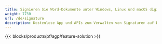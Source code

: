 ```yaml
---
title: Signieren Sie Word-Dokumente unter Windows, Linux und macOS digital 
weight: 7730
url: /de/signature
description: Kostenlose App und APIs zum Verwalten von Signaturen auf DOC-, DOCX- und ODT-Dokumenten
---
```


{{< blocks/products/pf/agp/feature-solution >}} 

